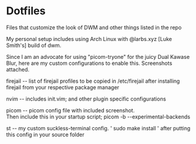 # Dotfiles
Files that customize the look of DWM and other things listed in the repo

My personal setup includes using Arch Linux with @larbs.xyz [Luke Smith's] build of dwm.

Since I am an advocate for using "picom-tryone" for the juicy Dual Kawase Blur, 
here are my custom configurations to enable this. Screenshots attached.


  firejail -- list of firejail profiles to be copied in /etc/firejail after installing firejail from your respective package manager
  
  nvim -- includes init.vim; and other plugin specific configurations
  
  picom -- picom config file with included screenshot.            
           Then include this in your startup script;
                picom -b --experimental-backends       

  st -- my custom suckless-terminal config. 
    ' sudo make install ' after putting this config in your source folder
